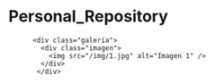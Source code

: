 # Personal_Repository
 <!-- Galería de imágenes -->
          <div class="galeria">
            <div class="imagen">
              <img src="/img/1.jpg" alt="Imagen 1" />
            </div>
           </div>

